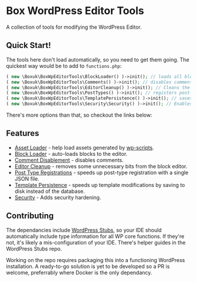 # Box WordPress Editor Tools

A collection of tools for modifying the WordPress Editor. 

## Quick Start!

The tools here don't load automatically, so you need to get them going. 
The quickest way would be to add to `functions.php`: 
```php
( new \Boxuk\BoxWpEditorTools\BlockLoader() )->init(); // loads all block.json from /wp-content/themes/{theme}/build/**/*/block.json
( new \Boxuk\BoxWpEditorTools\Comments() )->init(); // disables comments
( new \Boxuk\BoxWpEditorTools\EditorCleanup() )->init(); // Cleans the block-editor to prevent loading plugins
( new \Boxuk\BoxWpEditorTools\PostTypes() )->init(); // registers post-types defined in /wp-content/themes/{theme}/post-types.json
( new \Boxuk\BoxWpEditorTools\TemplatePersistence() )->init(); // saves template changes to disk, not to the database. 
( new \Boxuk\BoxWpEditorTools\Security\Security() )->init(); // Enables security hardening.
```
There's more options than that, so checkout the links below: 

## Features

 - [Asset Loader](./docs/AssetLoader.md) - help load assets generated by [wp-scripts](https://developer.wordpress.org/block-editor/reference-guides/packages/packages-scripts/).
 - [Block Loader](./docs/BlockLoader.md) - auto-loads blocks to the editor.
 - [Comment Disablement](./docs/Comments.md) - disables comments.
 - [Editor Cleanup](./docs/EditorCleanup.md) - removes some unnecessary bits from the block editor.
 - [Post Type Registrations](./docs/PostTypes.md) - speeds up post-type registration with a single JSON file. 
 - [Template Persistence](./docs/TemplatePersistence.md) - speeds up template modifications by saving to disk instead of the database. 
 - [Security](./docs/Security.md) - Adds security hardening.

## Contributing

The dependancies include [WordPress Stubs](https://github.com/php-stubs/wordpress-stubs), so your IDE should automatically include type information for all WP core functions. If they're not, it's likely a mis-configuration of your IDE. There's helper guides in the WordPress Stubs repo. 

Working on the repo requires packaging this into a functioning WordPress installation. A ready-to-go solution is yet to be developed so a PR is welcome, preferrably where Docker is the only dependancy. 
